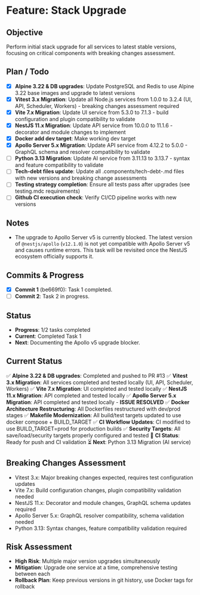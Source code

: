 # Feature: Stack Upgrade

## Objective
Perform initial stack upgrade for all services to latest stable versions, focusing on critical components with breaking changes assessment.

## Plan / Todo
- [x] **Alpine 3.22 & DB upgrades**: Update PostgreSQL and Redis to use Alpine 3.22 base images and upgrade to latest versions
- [x] **Vitest 3.x Migration**: Update all Node.js services from 1.0.0 to 3.2.4 (UI, API, Scheduler, Workers) - breaking changes assessment required
- [x] **Vite 7.x Migration**: Update UI service from 5.3.0 to 7.1.3 - build configuration and plugin compatibility to validate
- [x] **NestJS 11.x Migration**: Update API service from 10.0.0 to 11.1.6 - decorator and module changes to implement
- [x] **Docker add dev target**: Make working dev target
- [x] **Apollo Server 5.x Migration**: Update API service from 4.12.2 to 5.0.0 - GraphQL schema and resolver compatibility to validate
- [ ] **Python 3.13 Migration**: Update AI service from 3.11.13 to 3.13.7 - syntax and feature compatibility to validate
- [ ] **Tech-debt files update**: Update all .components/tech-debt-<service>.md files with new versions and breaking change assessments
- [ ] **Testing strategy completion**: Ensure all tests pass after upgrades (see testing.mdc requirements)
- [ ] **Github CI execution check**: Verify CI/CD pipeline works with new versions

## Notes
- The upgrade to Apollo Server v5 is currently blocked. The latest version of `@nestjs/apollo` (`v12.1.0`) is not yet compatible with Apollo Server v5 and causes runtime errors. This task will be revisited once the NestJS ecosystem officially supports it.

## Commits & Progress
- [x] **Commit 1** (be669f0): Task 1 completed.
- [ ] **Commit 2**: Task 2 in progress.

## Status
- **Progress**: 1/2 tasks completed
- **Current**: Completed Task 1
- **Next**: Documenting the Apollo v5 upgrade blocker.

## Current Status
✅ **Alpine 3.22 & DB upgrades**: Completed and pushed to PR #13
✅ **Vitest 3.x Migration**: All services completed and tested locally (UI, API, Scheduler, Workers)
✅ **Vite 7.x Migration**: UI completed and tested locally
✅ **NestJS 11.x Migration**: API completed and tested locally
✅ **Apollo Server 5.x Migration**: API completed and tested locally - **ISSUE RESOLVED**
✅ **Docker Architecture Restructuring**: All Dockerfiles restructured with dev/prod stages
✅ **Makefile Modernization**: All build/test targets updated to use docker compose + BUILD_TARGET
✅ **CI Workflow Updates**: CI modified to use BUILD_TARGET=prod for production builds
✅ **Security Targets**: All save/load/security targets properly configured and tested
🔄 **CI Status**: Ready for push and CI validation
⏳ **Next**: Python 3.13 Migration (AI service)

## Breaking Changes Assessment
- Vitest 3.x: Major breaking changes expected, requires test configuration updates
- Vite 7.x: Build configuration changes, plugin compatibility validation needed
- NestJS 11.x: Decorator and module changes, GraphQL schema updates required
- Apollo Server 5.x: GraphQL resolver compatibility, schema validation needed
- Python 3.13: Syntax changes, feature compatibility validation required

## Risk Assessment
- **High Risk**: Multiple major version upgrades simultaneously
- **Mitigation**: Upgrade one service at a time, comprehensive testing between each
- **Rollback Plan**: Keep previous versions in git history, use Docker tags for rollback
